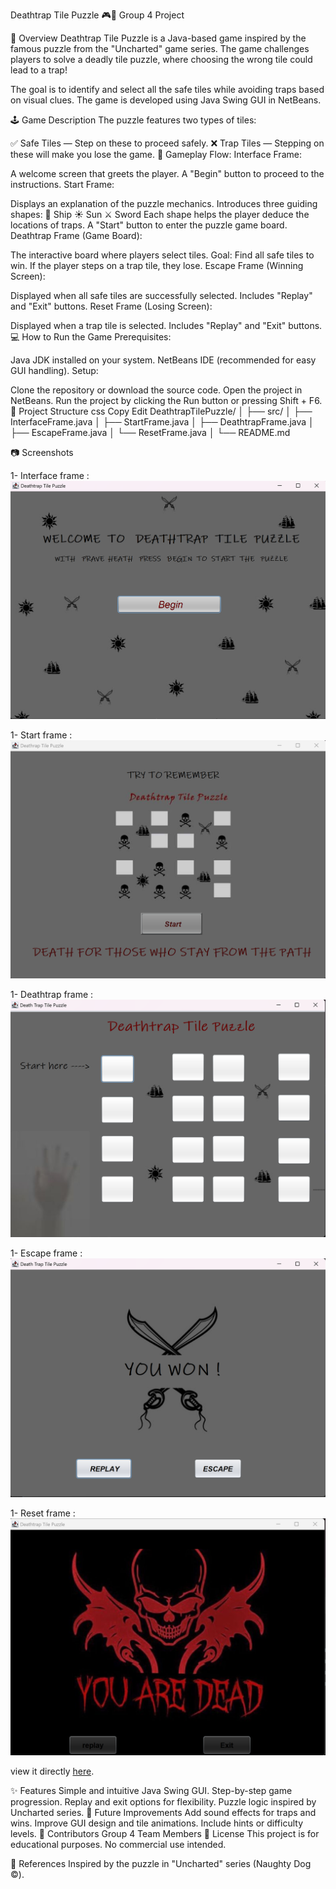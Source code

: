 Deathtrap Tile Puzzle 🎮🧩
Group 4 Project

📜 Overview
Deathtrap Tile Puzzle is a Java-based game inspired by the famous puzzle from the "Uncharted" game series. The game challenges players to solve a deadly tile puzzle, where choosing the wrong tile could lead to a trap!

The goal is to identify and select all the safe tiles while avoiding traps based on visual clues. The game is developed using Java Swing GUI in NetBeans.

🕹️ Game Description
The puzzle features two types of tiles:

✅ Safe Tiles — Step on these to proceed safely.
❌ Trap Tiles — Stepping on these will make you lose the game.
🧭 Gameplay Flow:
Interface Frame:

A welcome screen that greets the player.
A "Begin" button to proceed to the instructions.
Start Frame:

Displays an explanation of the puzzle mechanics.
Introduces three guiding shapes:
🚢 Ship
☀️ Sun
⚔️ Sword
Each shape helps the player deduce the locations of traps.
A "Start" button to enter the puzzle game board.
Deathtrap Frame (Game Board):

The interactive board where players select tiles.
Goal: Find all safe tiles to win.
If the player steps on a trap tile, they lose.
Escape Frame (Winning Screen):

Displayed when all safe tiles are successfully selected.
Includes "Replay" and "Exit" buttons.
Reset Frame (Losing Screen):

Displayed when a trap tile is selected.
Includes "Replay" and "Exit" buttons.
💻 How to Run the Game
Prerequisites:

Java JDK installed on your system.
NetBeans IDE (recommended for easy GUI handling).
Setup:

Clone the repository or download the source code.
Open the project in NetBeans.
Run the project by clicking the Run button or pressing Shift + F6.
📁 Project Structure
css
Copy
Edit
DeathtrapTilePuzzle/
│
├── src/
│   ├── InterfaceFrame.java
│   ├── StartFrame.java
│   ├── DeathtrapFrame.java
│   ├── EscapeFrame.java
│   └── ResetFrame.java
│
└── README.md

📷 Screenshots

1- Interface frame :
![Frame Screenshot](Deathtrap/src/photos/screenshots/Interface%20frame.png)


1- Start frame :
![Frame Screenshot](Deathtrap/src/photos/screenshots/Start%20frame.png)


1- Deathtrap frame :
![Frame Screenshot](Deathtrap/src/photos/screenshots/Deathtrap%20frame.png)


1- Escape frame :
![Frame Screenshot](Deathtrap/src/photos/screenshots/Escape%20frame.png)


1- Reset frame :
![Frame Screenshot](Deathtrap/src/photos/screenshots/Reset%20frame.png)





view it directly [here](Deathtrap/src/photos/screenshots/).


✨ Features
Simple and intuitive Java Swing GUI.
Step-by-step game progression.
Replay and exit options for flexibility.
Puzzle logic inspired by Uncharted series.
🚀 Future Improvements
Add sound effects for traps and wins.
Improve GUI design and tile animations.
Include hints or difficulty levels.
🤝 Contributors
Group 4 Team Members
📜 License
This project is for educational purposes. No commercial use intended.

🔗 References
Inspired by the puzzle in "Uncharted" series (Naughty Dog ©).

